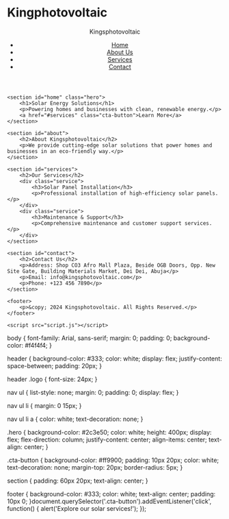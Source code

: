 # Kingphotovoltaic
<!DOCTYPE html>
<html lang="en">
<head>
    <meta charset="UTF-8">
    <meta name="viewport" content="width=device-width, initial-scale=1.0">
    <title>Kingsphotovoltaic - Solar Energy Solutions</title>
    <link rel="stylesheet" href="styles.css">
</head>
  <body>
    <header>
        <div class="logo">Kingsphotovoltaic</div>
        <nav>
            <ul>
                <li><a href="#home">Home</a></li>
                <li><a href="#about">About Us</a></li>
                <li><a href="#services">Services</a></li>
                <li><a href="#contact">Contact</a></li>
            </ul>
        </nav>
    </header>

    <section id="home" class="hero">
        <h1>Solar Energy Solutions</h1>
        <p>Powering homes and businesses with clean, renewable energy.</p>
        <a href="#services" class="cta-button">Learn More</a>
    </section>

    <section id="about">
        <h2>About Kingsphotovoltaic</h2>
        <p>We provide cutting-edge solar solutions that power homes and businesses in an eco-friendly way.</p>
    </section>

    <section id="services">
        <h2>Our Services</h2>
        <div class="service">
            <h3>Solar Panel Installation</h3>
            <p>Professional installation of high-efficiency solar panels.</p>
        </div>
        <div class="service">
            <h3>Maintenance & Support</h3>
            <p>Comprehensive maintenance and customer support services.</p>
        </div>
    </section>

    <section id="contact">
        <h2>Contact Us</h2>
        <p>Address: Shop CO3 Afro Mall Plaza, Beside OGB Doors, Opp. New Site Gate, Building Materials Market, Dei Dei, Abuja</p>
        <p>Email: info@kingsphotovoltaic.com</p>
        <p>Phone: +123 456 7890</p>
    </section>

    <footer>
        <p>&copy; 2024 Kingsphotovoltaic. All Rights Reserved.</p>
    </footer>

    <script src="script.js"></script>
</body></html>
body {
    font-family: Arial, sans-serif;
    margin: 0;
    padding: 0;
    background-color: #f4f4f4;
}

header {
    background-color: #333;
    color: white;
    display: flex;
    justify-content: space-between;
    padding: 20px;
}

header .logo {
    font-size: 24px;
}

nav ul {
    list-style: none;
    margin: 0;
    padding: 0;
    display: flex;
}

nav ul li {
    margin: 0 15px;
}

nav ul li a {
    color: white;
    text-decoration: none;
}

.hero {
    background-color: #2c3e50;
    color: white;
    height: 400px;
    display: flex;
    flex-direction: column;
    justify-content: center;
    align-items: center;
    text-align: center;
}

.cta-button {
    background-color: #ff9900;
    padding: 10px 20px;
    color: white;
    text-decoration: none;
    margin-top: 20px;
    border-radius: 5px;
}

section {
    padding: 60px 20px;
    text-align: center;
}

footer {
    background-color: #333;
    color: white;
    text-align: center;
    padding: 10px 0;
}document.querySelector('.cta-button').addEventListener('click', function() {
    alert('Explore our solar services!');
});